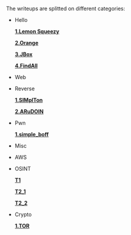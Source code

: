 The writeups are splitted on different categories:

- Hello 

  **[1.Lemon Squeezy](./Hello/Lemon%20Squeezy/README.md)**
  
  **[2.Orange](./Hello/Orange)**
  
  **[3.JBox](./Hello/JBox/)**
  
  **[4.FindAll](./Hello/FindAll/)**
- Web
- Reverse 

  **[1.SIMplTon](./Reverse/SIMplTon/)**
  
  **[2.ARuDOIN](./Reverse/ARuDOIN/)**
  
- Pwn 
 
  **[1.simple_boff](./Pwn/simple_boff.md)**
- Misc
- AWS
- OSINT 

  **[T1](./OSINT/T1/README.md)**

  **[T2_1](./OSINT/T2_1/README.md)**

  **[T2_2](./OSINT/T2_2/README.md)**
- Crypto 

  **[1.TOR](./Crypto/TOR/README.md)**
